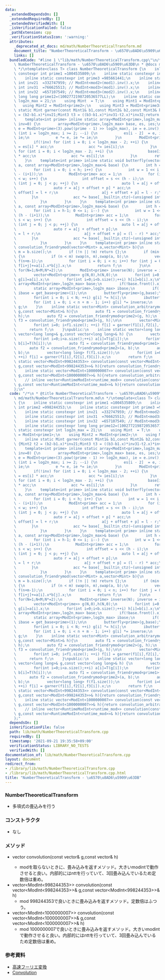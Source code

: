 ```yaml
---
data:
  _extendedDependsOn: []
  _extendedRequiredBy: []
  _extendedVerifiedWith: []
  _isVerificationFailed: false
  _pathExtension: cpp
  _verificationStatusIcon: ':warning:'
  attributes:
    _deprecated_at_docs: md/math/NumberTheoreticalTransform.md
    document_title: "NumberTheoreticalTransform - \u6570\u8AD6\u5909\u63DB"
    links: []
  bundledCode: "#line 1 \"lib/math/NumberTheoreticalTransform.cpp\"\n/*\n * @title\
    \ NumberTheoreticalTransform - \u6570\u8AD6\u5909\u63DB\n * @docs md/math/NumberTheoreticalTransform.md\n\
    \ */\ntemplate<class T> class NumberTheoreticalTransform {\n    inline static\
    \ constexpr int prime1 =1004535809;\n    inline static constexpr int prime2 =998244353;\n\
    \    inline static constexpr int prime3 =985661441;\n    inline static constexpr\
    \ int inv21  =332747959; // ModInt<mod2>(mod1).inv().x;\n    inline static constexpr\
    \ int inv31  =766625513; // ModInt<mod3>(mod1).inv().x;\n    inline static constexpr\
    \ int inv32  =657107549; // ModInt<mod3>(mod2).inv().x;\n    inline static constexpr\
    \ long long prime12=(1002772198720536577LL);\n    inline static constexpr int\
    \ log2n_max = 21;\n    using Mint  = T;\n    using Mint1 = ModInt<prime1>;\n \
    \   using Mint2 = ModInt<prime2>;\n    using Mint3 = ModInt<prime3>;\n    inline\
    \ static Mint garner(const Mint1& b1,const Mint2& b2,const Mint3& b3) {Mint2 t2\
    \ = (b2-b1.x)*inv21;Mint3 t3 = ((b3-b1.x)*inv31-t2.x)*inv32;return Mint(Mint(prime12)*t3.x+b1.x+prime1*t2.x);}\n\
    \    template<int prime> inline static array<ModInt<prime>,log2n_max> get_base(int\
    \ inv=0) {\n        array<ModInt<prime>,log2n_max> base, es, ies;\n        ModInt<prime>\
    \ e = ModInt<prime>(3).pow((prime - 1) >> log2n_max), ie = e.inv();\n        for\
    \ (int i = log2n_max; i >= 2; --i) {\n            es[i - 2]  = e, ies[i - 2] =\
    \ ie;\n            e *= e, ie *= ie;\n        }\n        ModInt<prime> acc = 1;\n\
    \        if(!inv) for (int i = 0; i < log2n_max - 2; ++i) {\n                base[i]\
    \ = es[i] * acc;\n                acc *= ies[i];\n            }\n        else\
    \ for (int i = 0; i < log2n_max - 2; ++i) {\n                base[i] = ies[i]\
    \ * acc;\n                acc *= es[i];\n            }\n        return base;\n\
    \    }\n    template<int prime> inline static void butterfly(vector<ModInt<prime>>&\
    \ a, const array<ModInt<prime>,log2n_max>& base) {\n        int h = __builtin_ctz(a.size());\n\
    \        for (int i = 0; i < h; i++) {\n            int w = 1 << i, p = 1 << (h\
    \ - (i+1));\n            ModInt<prime> acc = 1;\n            for (int s = 0; s\
    \ < w; s++) {\n                int offset = s << (h - i);\n                for\
    \ (int j = 0; j < p; ++j) {\n                    auto l = a[j + offset];\n   \
    \                 auto r = a[j + offset + p] * acc;\n                    a[j +\
    \ offset] = l + r;\n                    a[j + offset + p] = l - r;\n         \
    \       }\n                acc *= base[__builtin_ctz(~(unsigned int)(s))];\n \
    \           }\n        }\n    }\n    template<int prime> inline static void ibutterfly(vector<ModInt<prime>>&\
    \ a, const array<ModInt<prime>,log2n_max>& base) {\n        int h = __builtin_ctz(a.size());\n\
    \        for (int i = h-1; 0 <= i; i--) {\n            int w = 1 << i, p = 1 <<\
    \ (h - (i+1));\n            ModInt<prime> acc = 1;\n            for (int s = 0;\
    \ s < w; s++) {\n                int offset = s << (h - i);\n                for\
    \ (int j = 0; j < p; ++j) {\n                    auto l = a[j + offset];\n   \
    \                 auto r = a[j + offset + p];\n                    a[j + offset]\
    \ = l + r;\n                    a[j + offset + p] = (l - r) * acc;\n         \
    \       }\n                acc *= base[__builtin_ctz(~(unsigned int)(s))];\n \
    \           }\n        }\n    }\n    template<int prime> inline static vector<ModInt<prime>>\
    \ convolution_friendrymod(vector<Mint> a,vector<Mint> b){\n        int n = a.size(),\
    \ m = b.size();\n        if (!n || !m) return {};\n        if (min(n, m) <= 60)\
    \ {\n            if (n < m) swap(n, m),swap(a, b);\n            vector<ModInt<prime>>\
    \ f(n+m-1);\n            for (int i = 0; i < n; i++) for (int j = 0; j < m; j++)\
    \ f[i+j]+=a[i].x*b[j].x;\n            return f;\n        }\n\n        int N,M=n+m-1;\
    \ for(N=1;N<M;N*=2);\n        ModInt<prime> inverse(N); inverse = inverse.inv();\n\
    \        vector<ModInt<prime>> g(N,0),h(N,0);\n        for(int i=0;i<a.size();++i)\
    \ g[i]=a[i].x;\n        for(int i=0;i<b.size();++i) h[i]=b[i].x;\n\n        static\
    \ array<ModInt<prime>,log2n_max> base;\n        if(!base.front().x) base = get_base<prime>();\n\
    \        static array<ModInt<prime>,log2n_max> ibase;\n        if(!ibase.front().x)\
    \ ibase = get_base<prime>(1);\n\n        butterfly<prime>(g,base);\n        butterfly<prime>(h,base);\n\
    \        for(int i = 0; i < N; ++i) g[i] *= h[i];\n        ibutterfly<prime>(g,ibase);\n\
    \        for (int i = 0; i < n + m - 1; i++) g[i] *= inverse;\n        return\
    \ g;\n    }\n    inline static vector<Mint> convolution_arbitrarymod(const vector<Mint>&\
    \ g,const vector<Mint>& h){\n        auto f1 = convolution_friendrymod<prime1>(g,\
    \ h);\n        auto f2 = convolution_friendrymod<prime2>(g, h);\n        auto\
    \ f3 = convolution_friendrymod<prime3>(g, h);\n\n        vector<Mint> f(f1.size());\n\
    \        for(int i=0; i<f1.size(); ++i) f[i] = garner(f1[i],f2[i],f3[i]);\n  \
    \      return f;\n    }\npublic:\n    inline static vector<long long> convolution(const\
    \ vector<long long>& g,const vector<long long>& h) {\n        vector<T> a(g.size()),b(h.size());\n\
    \        for(int i=0;i<a.size();++i) a[i]=T(g[i]);\n        for(int i=0;i<b.size();++i)\
    \ b[i]=T(h[i]);\n        auto f1 = convolution_friendrymod<prime1>(a, b);\n  \
    \      auto f2 = convolution_friendrymod<prime2>(a, b);\n        auto f3 = convolution_friendrymod<prime3>(a,\
    \ b);\n        vector<long long> f(f1.size());\n        for(int i=0; i<f1.size();\
    \ ++i) f[i] = garner(f1[i],f2[i],f3[i]).x;\n        return f;\n    }\n    inline\
    \ static vector<ModInt<998244353>> convolution(const vector<ModInt<998244353>>&\
    \ g,const vector<ModInt<998244353>>& h){return convolution_friendrymod<998244353>(g,h);}\n\
    \    inline static vector<ModInt<1000000007>> convolution(const vector<ModInt<1000000007>>&\
    \ g,const vector<ModInt<1000000007>>& h){return convolution_arbitrarymod(g,h);}\n\
    \    // inline vector<RuntimeModInt<runtime_mod>> convolution(const vector<RuntimeModInt<runtime_mod>>&\
    \ g,const vector<RuntimeModInt<runtime_mod>>& h){return convolution_arbitrarymod(g,h);}\n\
    };\n"
  code: "/*\n * @title NumberTheoreticalTransform - \u6570\u8AD6\u5909\u63DB\n * @docs\
    \ md/math/NumberTheoreticalTransform.md\n */\ntemplate<class T> class NumberTheoreticalTransform\
    \ {\n    inline static constexpr int prime1 =1004535809;\n    inline static constexpr\
    \ int prime2 =998244353;\n    inline static constexpr int prime3 =985661441;\n\
    \    inline static constexpr int inv21  =332747959; // ModInt<mod2>(mod1).inv().x;\n\
    \    inline static constexpr int inv31  =766625513; // ModInt<mod3>(mod1).inv().x;\n\
    \    inline static constexpr int inv32  =657107549; // ModInt<mod3>(mod2).inv().x;\n\
    \    inline static constexpr long long prime12=(1002772198720536577LL);\n    inline\
    \ static constexpr int log2n_max = 21;\n    using Mint  = T;\n    using Mint1\
    \ = ModInt<prime1>;\n    using Mint2 = ModInt<prime2>;\n    using Mint3 = ModInt<prime3>;\n\
    \    inline static Mint garner(const Mint1& b1,const Mint2& b2,const Mint3& b3)\
    \ {Mint2 t2 = (b2-b1.x)*inv21;Mint3 t3 = ((b3-b1.x)*inv31-t2.x)*inv32;return Mint(Mint(prime12)*t3.x+b1.x+prime1*t2.x);}\n\
    \    template<int prime> inline static array<ModInt<prime>,log2n_max> get_base(int\
    \ inv=0) {\n        array<ModInt<prime>,log2n_max> base, es, ies;\n        ModInt<prime>\
    \ e = ModInt<prime>(3).pow((prime - 1) >> log2n_max), ie = e.inv();\n        for\
    \ (int i = log2n_max; i >= 2; --i) {\n            es[i - 2]  = e, ies[i - 2] =\
    \ ie;\n            e *= e, ie *= ie;\n        }\n        ModInt<prime> acc = 1;\n\
    \        if(!inv) for (int i = 0; i < log2n_max - 2; ++i) {\n                base[i]\
    \ = es[i] * acc;\n                acc *= ies[i];\n            }\n        else\
    \ for (int i = 0; i < log2n_max - 2; ++i) {\n                base[i] = ies[i]\
    \ * acc;\n                acc *= es[i];\n            }\n        return base;\n\
    \    }\n    template<int prime> inline static void butterfly(vector<ModInt<prime>>&\
    \ a, const array<ModInt<prime>,log2n_max>& base) {\n        int h = __builtin_ctz(a.size());\n\
    \        for (int i = 0; i < h; i++) {\n            int w = 1 << i, p = 1 << (h\
    \ - (i+1));\n            ModInt<prime> acc = 1;\n            for (int s = 0; s\
    \ < w; s++) {\n                int offset = s << (h - i);\n                for\
    \ (int j = 0; j < p; ++j) {\n                    auto l = a[j + offset];\n   \
    \                 auto r = a[j + offset + p] * acc;\n                    a[j +\
    \ offset] = l + r;\n                    a[j + offset + p] = l - r;\n         \
    \       }\n                acc *= base[__builtin_ctz(~(unsigned int)(s))];\n \
    \           }\n        }\n    }\n    template<int prime> inline static void ibutterfly(vector<ModInt<prime>>&\
    \ a, const array<ModInt<prime>,log2n_max>& base) {\n        int h = __builtin_ctz(a.size());\n\
    \        for (int i = h-1; 0 <= i; i--) {\n            int w = 1 << i, p = 1 <<\
    \ (h - (i+1));\n            ModInt<prime> acc = 1;\n            for (int s = 0;\
    \ s < w; s++) {\n                int offset = s << (h - i);\n                for\
    \ (int j = 0; j < p; ++j) {\n                    auto l = a[j + offset];\n   \
    \                 auto r = a[j + offset + p];\n                    a[j + offset]\
    \ = l + r;\n                    a[j + offset + p] = (l - r) * acc;\n         \
    \       }\n                acc *= base[__builtin_ctz(~(unsigned int)(s))];\n \
    \           }\n        }\n    }\n    template<int prime> inline static vector<ModInt<prime>>\
    \ convolution_friendrymod(vector<Mint> a,vector<Mint> b){\n        int n = a.size(),\
    \ m = b.size();\n        if (!n || !m) return {};\n        if (min(n, m) <= 60)\
    \ {\n            if (n < m) swap(n, m),swap(a, b);\n            vector<ModInt<prime>>\
    \ f(n+m-1);\n            for (int i = 0; i < n; i++) for (int j = 0; j < m; j++)\
    \ f[i+j]+=a[i].x*b[j].x;\n            return f;\n        }\n\n        int N,M=n+m-1;\
    \ for(N=1;N<M;N*=2);\n        ModInt<prime> inverse(N); inverse = inverse.inv();\n\
    \        vector<ModInt<prime>> g(N,0),h(N,0);\n        for(int i=0;i<a.size();++i)\
    \ g[i]=a[i].x;\n        for(int i=0;i<b.size();++i) h[i]=b[i].x;\n\n        static\
    \ array<ModInt<prime>,log2n_max> base;\n        if(!base.front().x) base = get_base<prime>();\n\
    \        static array<ModInt<prime>,log2n_max> ibase;\n        if(!ibase.front().x)\
    \ ibase = get_base<prime>(1);\n\n        butterfly<prime>(g,base);\n        butterfly<prime>(h,base);\n\
    \        for(int i = 0; i < N; ++i) g[i] *= h[i];\n        ibutterfly<prime>(g,ibase);\n\
    \        for (int i = 0; i < n + m - 1; i++) g[i] *= inverse;\n        return\
    \ g;\n    }\n    inline static vector<Mint> convolution_arbitrarymod(const vector<Mint>&\
    \ g,const vector<Mint>& h){\n        auto f1 = convolution_friendrymod<prime1>(g,\
    \ h);\n        auto f2 = convolution_friendrymod<prime2>(g, h);\n        auto\
    \ f3 = convolution_friendrymod<prime3>(g, h);\n\n        vector<Mint> f(f1.size());\n\
    \        for(int i=0; i<f1.size(); ++i) f[i] = garner(f1[i],f2[i],f3[i]);\n  \
    \      return f;\n    }\npublic:\n    inline static vector<long long> convolution(const\
    \ vector<long long>& g,const vector<long long>& h) {\n        vector<T> a(g.size()),b(h.size());\n\
    \        for(int i=0;i<a.size();++i) a[i]=T(g[i]);\n        for(int i=0;i<b.size();++i)\
    \ b[i]=T(h[i]);\n        auto f1 = convolution_friendrymod<prime1>(a, b);\n  \
    \      auto f2 = convolution_friendrymod<prime2>(a, b);\n        auto f3 = convolution_friendrymod<prime3>(a,\
    \ b);\n        vector<long long> f(f1.size());\n        for(int i=0; i<f1.size();\
    \ ++i) f[i] = garner(f1[i],f2[i],f3[i]).x;\n        return f;\n    }\n    inline\
    \ static vector<ModInt<998244353>> convolution(const vector<ModInt<998244353>>&\
    \ g,const vector<ModInt<998244353>>& h){return convolution_friendrymod<998244353>(g,h);}\n\
    \    inline static vector<ModInt<1000000007>> convolution(const vector<ModInt<1000000007>>&\
    \ g,const vector<ModInt<1000000007>>& h){return convolution_arbitrarymod(g,h);}\n\
    \    // inline vector<RuntimeModInt<runtime_mod>> convolution(const vector<RuntimeModInt<runtime_mod>>&\
    \ g,const vector<RuntimeModInt<runtime_mod>>& h){return convolution_arbitrarymod(g,h);}\n\
    };"
  dependsOn: []
  isVerificationFile: false
  path: lib/math/NumberTheoreticalTransform.cpp
  requiredBy: []
  timestamp: '2021-09-21 19:35:58+09:00'
  verificationStatus: LIBRARY_NO_TESTS
  verifiedWith: []
documentation_of: lib/math/NumberTheoreticalTransform.cpp
layout: document
redirect_from:
- /library/lib/math/NumberTheoreticalTransform.cpp
- /library/lib/math/NumberTheoreticalTransform.cpp.html
title: "NumberTheoreticalTransform - \u6570\u8AD6\u5909\u63DB"
---
```

### NumberTheoreticalTransform
- 多項式の畳込みを行う

### コンストラクタ
- なし

### メソッド
- vector<long long> convolution(const vector<long long>& g,const vector<long long>& h)
  - modを取らないときに、畳み込みを返すメソッド。大きいmodintで動作させると良い。内部的にはnttを行っていて、3回畳み込んでいるため定数倍は重め。
- vector<ModInt<998244353>> convolution(const vector<ModInt<998244353>>& g,const vector<ModInt<998244353>>& h)
  - mod 998244353で良いときに畳み込みを返すメソッド。定数倍はふつう。
- vector<ModInt<1000000007>> convolution(const vector<ModInt<1000000007>>& g,const vector<ModInt<1000000007>>& h)
  - mod 1000000007で良いときに畳み込みを返すメソッド。大きいmodintで動作させると良い。内部的にはnttを行っていて、3回畳み込んでいるため定数倍は重め。

### 参考資料
- [高速フーリエ変換](https://atcoder.jp/contests/atc001/tasks/fft_c)
- [Convolution](https://atcoder.github.io/ac-library/production/document_ja/convolution.html)